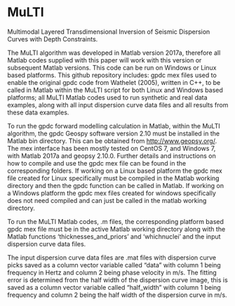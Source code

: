 # MuLTI
Multimodal Layered Transdimensional Inversion of Seismic Dispersion Curves with Depth Constraints.

The MuLTI algorithm was developed in Matlab version 2017a, therefore all Matlab codes supplied with this paper will work with this version or subsequent Matlab versions. This code can be run on Windows or Linux based platforms. This github repository includes: gpdc mex files used to enable the original gpdc code from Wathelet (2005), written in C++, to be called in Matlab within the MuLTI script for both Linux and Windows based platforms; all MuLTI Matlab codes used to run synthetic and real data examples, along with all input dispersion curve data files and all results from these data examples.

To run the gpdc forward modelling calculation in Matlab, within the MuLTI algorithm, the gpdc Geospy software version 2.10 must be installed in the Matlab bin directory. This can be obtained from http://www.geopsy.org/. The mex interface has been mostly tested on CentOS 7, and Windows 7, with Matlab 2017a and geopsy 2.10.0. Further details and instructions on how to compile and use the gpdc mex file can be found in the corresponding folders. If working on a Linux based platform the gpdc mex file created for Linux specifically must be compiled in the Matlab working directory and then the gpdc function can be called in Matlab. If working on a Windows platform the gpdc mex files created for windows specifically does not need compiled and can just be called in the matlab working directory. 

To run the MuLTI Matlab codes, .m files, the corresponding platform based gpdc mex file must be in the active Matlab working directory along with the Matlab functions ‘thicknesses_and_priors’ and ‘whichnuclei’ and the input dispersion curve data files.

The input dispersion curve data files are .mat files with dispersion curve picks saved as a column vector variable called “data” with column 1 being frequency in Hertz and column 2 being phase velocity in m/s. The fitting error is determined from the half width of the dispersion curve image, this is saved as a column vector variable called “half_width” with column 1 being frequency and column 2 being the half width of the dispersion curve in m/s.
